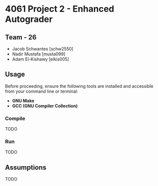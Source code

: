 # 4061 Project 2 - Enhanced Autograder
  
## Team - 26
- Jacob Schwantes [schw2550]
- Nadir Mustafa [musta099]
- Adam El-Kishawy [elkis005]    

<!-- ## Contributions
- Jacob: 
- Nadir: 
- Adam:  -->

## Usage
Before proceeding, ensure the following tools are installed and accessible from your command line or terminal:

- **GNU Make**
- **GCC (GNU Compiler Collection)**
### Compile
TODO
### Run
TODO

## Assumptions
TODO